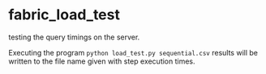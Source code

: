 # fabric_load_test
testing the query timings on the server.

Executing the program ```python load_test.py sequential.csv``` 
results will be written to the file name given with step execution times.
